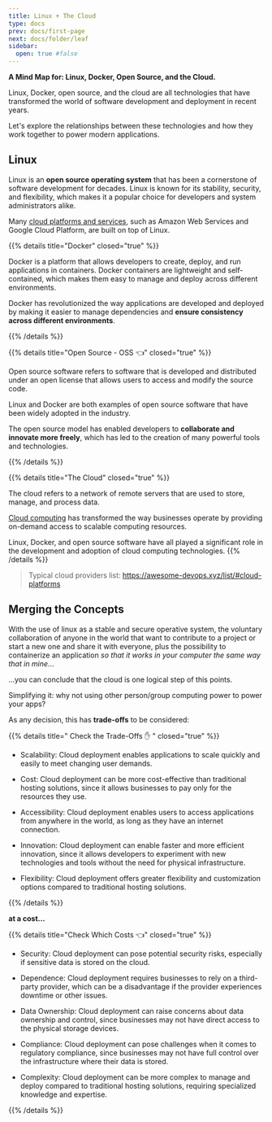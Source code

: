 ```yaml
---
title: Linux + The Cloud 
type: docs
prev: docs/first-page
next: docs/folder/leaf
sidebar:
  open: true #false
---
```


**A Mind Map for: Linux, Docker, Open Source, and the Cloud.**

Linux, Docker, open source, and the cloud are all technologies that have transformed the world of software development and deployment in recent years.

Let's explore the relationships between these technologies and how they work together to power modern applications.

## Linux

Linux is an **open source operating system** that has been a cornerstone of software development for decades. Linux is known for its stability, security, and flexibility, which makes it a popular choice for developers and system administrators alike.

Many [cloud platforms and services](https://jalcocert.github.io/Linux/docs/linux__cloud/cloud/), such as Amazon Web Services and Google Cloud Platform, are built on top of Linux.

{{% details title="Docker" closed="true" %}}

Docker is a platform that allows developers to create, deploy, and run applications in containers. Docker containers are lightweight and self-contained, which makes them easy to manage and deploy across different environments. 

Docker has revolutionized the way applications are developed and deployed by making it easier to manage dependencies and **ensure consistency across different environments**.

{{% /details %}}


{{% details title="Open Source - OSS 👈" closed="true" %}}

Open source software refers to software that is developed and distributed under an open license that allows users to access and modify the source code.

Linux and Docker are both examples of open source software that have been widely adopted in the industry.

The open source model has enabled developers to **collaborate and innovate more freely**, which has led to the creation of many powerful tools and technologies.

{{% /details %}}

{{% details title="The Cloud" closed="true" %}}

The cloud refers to a network of remote servers that are used to store, manage, and process data.

[Cloud computing](https://jalcocert.github.io/Linux/docs/linux__cloud/cloud/) has transformed the way businesses operate by providing on-demand access to scalable computing resources.

Linux, Docker, and open source software have all played a significant role in the development and adoption of cloud computing technologies.
{{% /details %}}

> Typical cloud providers list: <https://awesome-devops.xyz/list/#cloud-platforms>

## Merging the Concepts

With the use of linux as a stable and secure operative system, the voluntary collaboration of anyone in the world that want to contribute to a project or start a new one and share it with everyone, plus the possibility to containerize an application *so that it works in your computer the same way that in mine*...

...you can conclude that the cloud is one logical step of this points.

Simplifying it: why not using other person/group computing power to power your apps?

As any decision, this has **trade-offs** to be considered: 


 {{% details title=" Check the Trade-Offs ✋ " closed="true" %}}

* Scalability: Cloud deployment enables applications to scale quickly and easily to meet changing user demands.

* Cost: Cloud deployment can be more cost-effective than traditional hosting solutions, since it allows businesses to pay only for the resources they use.

* Accessibility: Cloud deployment enables users to access applications from anywhere in the world, as long as they have an internet connection.

* Innovation: Cloud deployment can enable faster and more efficient innovation, since it allows developers to experiment with new technologies and tools without the need for physical infrastructure.

* Flexibility: Cloud deployment offers greater flexibility and customization options compared to traditional hosting solutions.


{{% /details %}}

**at a cost...**

{{% details title="Check Which Costs 👈" closed="true" %}}

* Security: Cloud deployment can pose potential security risks, especially if sensitive data is stored on the cloud.

* Dependence: Cloud deployment requires businesses to rely on a third-party provider, which can be a disadvantage if the provider experiences downtime or other issues.

* Data Ownership: Cloud deployment can raise concerns about data ownership and control, since businesses may not have direct access to the physical storage devices.

* Compliance: Cloud deployment can pose challenges when it comes to regulatory compliance, since businesses may not have full control over the infrastructure where their data is stored.

* Complexity: Cloud deployment can be more complex to manage and deploy compared to traditional hosting solutions, requiring specialized knowledge and expertise.


{{% /details %}}